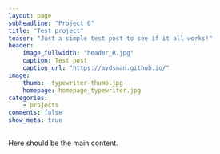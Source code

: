 ```yaml
---
layout: page
subheadline: "Project 0"
title: "Test project"
teaser: "Just a simple test post to see if it all works!"
header:
    image_fullwidth: "header_R.jpg"
    caption: Test post
    caption_url: "https://mvdsman.github.io/"
image:
    thumb:  typewriter-thumb.jpg
    homepage: homepage_typewriter.jpg
categories:
    - projects
comments: false
show_meta: true
---
```

Here should be the main content.